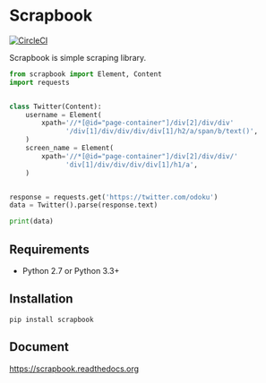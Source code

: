 Scrapbook
=================================================

[![CircleCI](https://circleci.com/gh/odoku/Scrapbook/tree/master.svg?style=svg)](https://circleci.com/gh/odoku/Scrapbook/tree/master)

Scrapbook is simple scraping library.


```python
from scrapbook import Element, Content
import requests


class Twitter(Content):
    username = Element(
        xpath='//*[@id="page-container"]/div[2]/div/div'
              '/div[1]/div/div/div/div[1]/h2/a/span/b/text()',
    )
    screen_name = Element(
        xpath='//*[@id="page-container"]/div[2]/div/div/'
              'div[1]/div/div/div/div[1]/h1/a',
    )


response = requests.get('https://twitter.com/odoku')
data = Twitter().parse(response.text)

print(data)
```



Requirements
-------------------------------------------------

- Python 2.7 or Python 3.3+


Installation
-------------------------------------------------

```
pip install scrapbook
```


Document
-------------------------------------------------

https://scrapbook.readthedocs.org
